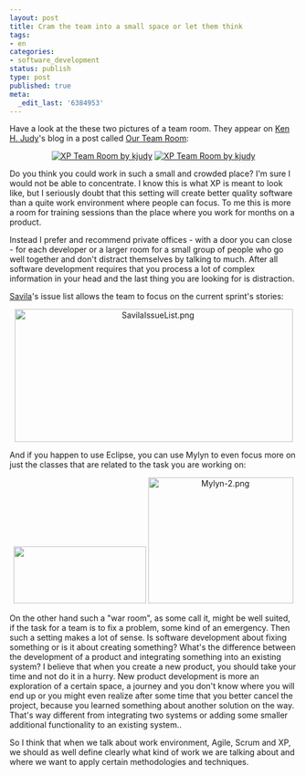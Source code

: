 ```yaml
---
layout: post
title: Cram the team into a small space or let them think
tags:
- en
categories:
- software_development
status: publish
type: post
published: true
meta:
  _edit_last: '6384953'
---
```

<p>Have a look at the these two pictures of a team room. They appear on <a href="http://judykat.com/ken">Ken H. Judy</a>'s blog in a post called <a href="http://judykat.com/ken/2007/11/24/our-team-room/#comments">Our Team Room</a>:</p>

<p align="center"><a href="http://flickr.com/photos/judykat/2058648937/"><img src="http://farm3.static.flickr.com/2340/2058648937_e3b8dc2dd5.jpg" alt="XP Team Room by kjudy" title="XP Team Room by kjudy" /></a>
<a href="http://flickr.com/photos/judykat/2059438262/"><img src="http://farm3.static.flickr.com/2240/2059438262_0639410cdb.jpg" alt="XP Team Room by kjudy" title="XP Team Room by kjudy" /></a></p>

<p>Do you think you could work in such a small and crowded place? I'm sure I would not be able to concentrate. I know this is what XP is meant to look like, but I seriously doubt that this setting will create better quality software than a quite work environment where people can focus. To me this is more a room for training sessions than the place where you work for months on a product.</p>

<p>Instead I prefer and recommend private offices - with a door you can close - for each developer or a larger room for a small group of people who go well together and don't distract themselves by talking to much. After all software development requires that you process a lot of complex information in your head and the last thing you are looking for is distraction.</p>

<p><a href="http://www.caimito.net">Savila</a>'s issue list allows the team to focus on the current sprint's stories:</p>

<p align="center"><img src="images/SavilaIssueList.png" border="0" height="233" width="487" alt="SavilaIssueList.png" /></p>

<p>And if you happen to use Eclipse, you can use Mylyn to even focus more on just the classes that are related to the task you are working on:</p>

<p align="center"><img src="images/Mylyn-1.png" border="0" height="100" width="232"> <img src="images/Mylyn-2.png" border="0" height="221" width="254" alt="Mylyn-2.png" /></p>

<p>On the other hand such a "war room", as some call it, might be well suited, if the task for a team is to fix a problem, some kind of an emergency. Then such a setting makes a lot of sense. Is software development about fixing something or is it about creating something? What's the difference between the development of a product and integrating something into an existing system? I believe that when you create a new product, you should take your time and not do it in a hurry. New product development is more an exploration of a certain space, a journey and you don't know where you will end up or you might even realize after some time that you better cancel the project, because you learned something about another solution on the way. That's way different from integrating two systems or adding some smaller additional functionality to an existing system..</p>

<p>So I think that when we talk about work environment, Agile, Scrum and XP, we should as well define clearly what kind of work we are talking about and where we want to apply certain methodologies and techniques.</p>
